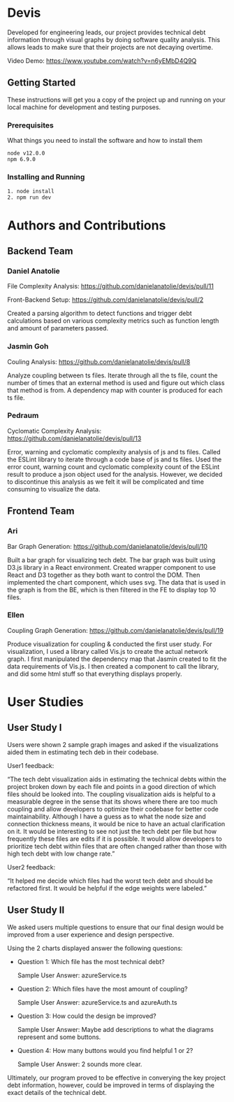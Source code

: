 # Devis

Developed for engineering leads, our project provides technical debt information through visual graphs by doing software quality analysis. This allows leads to make sure that their projects are not decaying overtime.

Video Demo: https://www.youtube.com/watch?v=n6yEMbD4Q9Q

## Getting Started

These instructions will get you a copy of the project up and running on your local machine for development and testing purposes.

### Prerequisites

What things you need to install the software and how to install them

```
node v12.0.0
npm 6.9.0
```

### Installing and Running
```
1. node install
2. npm run dev
```

# Authors and Contributions
## Backend Team
### Daniel Anatolie
File Complexity Analysis: https://github.com/danielanatolie/devis/pull/11

Front-Backend Setup: https://github.com/danielanatolie/devis/pull/2

Created a parsing algorithm to detect functions and trigger debt calculations based on various complexity metrics such as function length and amount of parameters passed.

### Jasmin Goh
Couling Analysis: https://github.com/danielanatolie/devis/pull/8

Analyze coupling between ts files. Iterate through all the ts file, count the number of times that an external method is used and figure out which class that method is from. A dependency map with counter is produced for each ts file. 

### Pedraum
Cyclomatic Complexity Analysis: https://github.com/danielanatolie/devis/pull/13

Error, warning and cyclomatic complexity analysis of js and ts files. Called the ESLint library to iterate through a code base of js and ts files. Used the error count, warning count and cyclomatic complexity count of the ESLint result 
to produce a json object used for the analysis. However, we decided to discontinue this analysis as we felt it will be complicated and time consuming to visualize the data.

## Frontend Team
### Ari
Bar Graph Generation: https://github.com/danielanatolie/devis/pull/10

Built a bar graph for visualizing tech debt. The bar graph was built using D3.js library in a React environment. Created wrapper component to use React and D3 together as they both want to control the DOM. Then implemented the chart component, which uses svg. The data that is  used in the graph is from the BE, which is then filtered in the FE to display top 10 files.

### Ellen
Coupling Graph Generation: https://github.com/danielanatolie/devis/pull/19

Produce visualization for coupling & conducted the first user study. For visualization, I used a library called Vis.js to create the actual network graph. I first manipulated the dependency map that Jasmin created to fit the data requirements of Vis.js. I then created a component to call the library, and did some html stuff so that everything displays properly. 

# User Studies
## User Study I
Users were shown 2 sample graph images and asked if the visualizations aided them in estimating tech deb in their codebase. 

User1 feedback:

“The tech debt visualization aids in estimating the technical debts within the project broken down by each file and points in a good direction of which files should be looked into. The coupling visualization aids is helpful to a measurable degree in the sense that its shows where there are too much coupling and allow developers to optimize their codebase for better code maintainability. Although I have a guess as to what the node size and connection thickness means, it would be nice to have an actual clarification on it. It would be interesting to see not just the tech debt per file but how frequently these files are edits if it is possible. It would allow developers to prioritize tech debt within files that are often changed rather than those with high tech debt with low change rate.”

User2 feedback:

“It helped me decide which files had the worst tech debt and should be refactored first. It would be helpful if the edge weights were labeled.”

## User Study II 
We asked users multiple questions to ensure that our final design would be improved from a user experience and design perspective.

Using the 2 charts displayed answer the following questions:

- Question 1: Which file has the most technical debt?

    Sample User Answer: azureService.ts

- Question 2: Which files have the most amount of coupling?
    
    Sample User Answer: azureService.ts and azureAuth.ts

- Question 3: How could the design be improved?
    
    Sample User Answer: Maybe add descriptions to what the diagrams represent and some buttons.

- Question 4: How many buttons would you find helpful 1 or 2?
    
    Sample User Answer: 2 sounds more clear.

Ultimately, our program proved to be effective in converying the key project debt information, however, could be improved
in terms of displaying the exact details of the technical debt.
